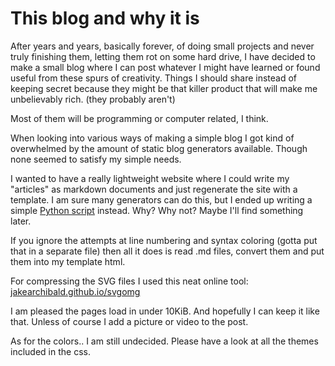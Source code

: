 # This blog and why it is

After years and years, basically forever, of doing small projects and never truly finishing them, letting them rot on some hard drive, I have decided to make a small blog where I can post whatever I might have learned or found useful from these spurs of creativity. Things I should share instead of keeping secret because they might be that killer product that will make me unbelievably rich. (they probably aren't)

Most of them will be programming or computer related, I think.

When looking into various ways of making a simple blog I got kind of overwhelmed by the amount of static blog generators available. Though none seemed to satisfy my simple needs.

I wanted to have a really lightweight website where I could write my "articles" as markdown documents and just regenerate the site with a template. I am sure many generators can do this, but I ended up writing a simple [Python script](https://github.com/photodiode/photodiode.github.io/blob/master/publish) instead. Why? Why not? Maybe I'll find something later.

If you ignore the attempts at line numbering and syntax coloring (gotta put that in a separate file) then all it does is read .md files, convert them and put them into my template html.

For compressing the SVG files I used this neat online tool: [jakearchibald.github.io/svgomg](https://jakearchibald.github.io/svgomg/)

I am pleased the pages load in under 10KiB. And hopefully I can keep it like that. Unless of course I add a picture or video to the post.

As for the colors.. I am still undecided. Please have a look at all the themes included in the css.
